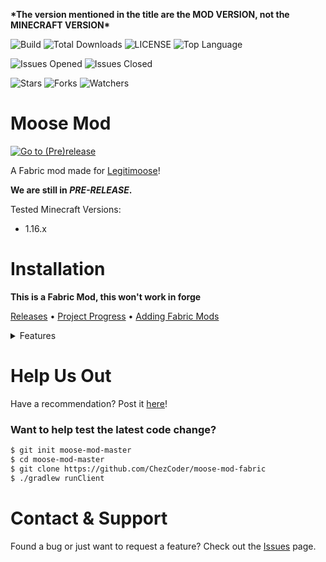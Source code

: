 **\*The version mentioned in the title are the MOD VERSION, not the MINECRAFT VERSION\***

![Build](https://img.shields.io/github/workflow/status/ChezCoder/moose-mod-fabric/gradle_build)
![Total Downloads](https://img.shields.io/github/downloads/chezcoder/moose-mod-fabric/total)
![LICENSE](https://img.shields.io/github/license/ChezCoder/moose-mod-fabric)
![Top Language](https://img.shields.io/github/languages/top/ChezCoder/moose-mod-fabric)

![Issues Opened](https://img.shields.io/github/issues-raw/ChezCoder/moose-mod-fabric)
![Issues Closed](https://img.shields.io/github/issues-closed-raw/ChezCoder/moose-mod-fabric)

![Stars](https://img.shields.io/github/stars/ChezCoder/moose-mod-fabric?label=Stars&style=social)
![Forks](https://img.shields.io/github/forks/ChezCoder/moose-mod-fabric?style=social)
![Watchers](https://img.shields.io/github/watchers/ChezCoder/moose-mod-fabric?style=social)

# Moose Mod
<a href="https://github.com/ChezCoder/moose-mod-fabric/releases">
  <img src="https://img.shields.io/github/v/release/ChezCoder/moose-mod-fabric?color=gray&include_prereleases&label=%20Version%3A%20&style=flat-square" alt="Go to (Pre)release">
</a>

A Fabric mod made for [Legitimoose](https://www.youtube.com/c/Legitimoose)!

**We are still in *PRE-RELEASE*.**

Tested Minecraft Versions:
- 1.16.x

# Installation
**This is a Fabric Mod, this won't work in forge**

[Releases](https://github.com/ChezCoder/moose-mod-fabric/releases) • [Project Progress](https://github.com/ChezCoder/moose-mod-fabric/projects) • [Adding Fabric Mods](https://fabricmc.net/wiki/tutorial:adding_mods)

<details>

<summary>Features</summary>

<details>
    <summary>Mobs</summary>
    <li>Moose</li>
    <li>Bear (to be decided)</li>
</details>
<details>
    <summary>Blocks</summary>
    <li>Moose Ore</li>
    <li>Moose Block</li>
    <li>Moose Wood</li>
    <li>Moose Logs</li>
    <li>Moose Planks</li>
    <li>Moose Slabs</li>
    <li>Moose Stairs</li>
    <li>Moose Doors</li>
    <li>Moose Trapdoors</li>
    <li>Moose Fences</li>
    <li>Moose Grass</li>
    <li>Moose Dirt</li>
    <li>Moose Stone</li>
    <li>Magical Moose Liquid</li>
    <li>Magical Moose Lava</li>
</details>
<details>
    <summary>Tools</summary>
    <li>Moose Pickaxe</li>
    <li>Moose Axe</li>
    <li>Moose Shovel</li>
    <li>Moose Sword</li>
    <li>Moose Hoe</li>
</details>
<details>
    <summary>Armor</summary>
    <li>Moose Head</li>
    <li>Moose Shirt</li>
    <li>Moose Pants</li>
    <li>Moose Feet</li>
</details>
<details>
    <summary>Food</summary>
    <li>Moose'd Apple</li>
    <li>Enchanted Moose'd Apple</li>
    <li>Moose Seeds</li>
    <li>Moose Bread</li>
</details>
<details>
    <summary>Potions</summary>
    <li>Floppy Moose Potion</li>
    <li>Stiff Moose Potion</li>
</details>
<details>
    <summary>Enchantments</summary>
    <li>Grass Walker</li>
    <li>Antlers</li>
</details>
<details>
    <summary>Biomes</summary>
    <li>Moose Biome (to be named)</li>
</details>

</details>

# Help Us Out
Have a recommendation? Post it [here](https://github.com/ChezCoder/moose-mod-fabric/issues/new/choose)!
### Want to help test the latest code change?
```bash
$ git init moose-mod-master
$ cd moose-mod-master
$ git clone https://github.com/ChezCoder/moose-mod-fabric
$ ./gradlew runClient
```

# Contact & Support
Found a bug or just want to request a feature? Check out the [Issues](https://github.com/ChezCoder/moose-mod-fabric/issues) page.
